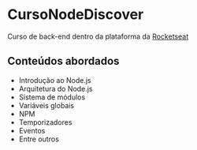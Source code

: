 # CursoNodeDiscover
Curso de back-end dentro da plataforma da <a href="https://rocketseat.com.br/">Rocketseat</a>

## Conteúdos abordados
<ul> 
  <li> Introdução ao Node.js</li>
  <li> Arquitetura do Node.js</li>
  <li> Sistema de módulos</li>
  <li> Variáveis globais</li>
  <li> NPM</li>
  <li> Temporizadores</li>
  <li> Eventos</li>
  <li> Entre outros</li>
</ul>
  
